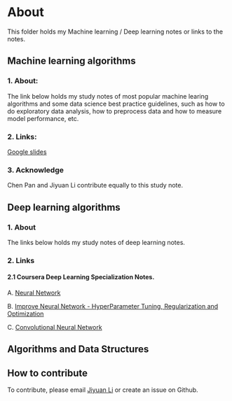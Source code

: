 About
========

This folder holds my Machine learning / Deep learning notes or links to the notes. 


Machine learning algorithms
--------------------------------
### 1. About:
   
   The link below holds my study notes of most popular machine learing algorithms and some data science
   best practice guidelines, such as how to do exploratory data analysis, how to preprocess data and how 
   to measure model performance, etc.     

### 2. Links: 
   
   [Google slides](https://docs.google.com/presentation/d/1dABQwdBvLn_FibASn23C5eBt7uVY3wNlBESy4WgRLEc/edit?usp=sharing) 



### 3. Acknowledge

   Chen Pan and Jiyuan Li contribute equally to this study note.


Deep learning algorithms
-------------------------
### 1. About
   
   The links below holds my study notes of deep learning notes.

### 2. Links

#### 2.1 Coursera Deep Learning Specialization Notes.
   
   A. [Neural Network]()
   
   B. [Improve Neural Network - HyperParameter Tuning, Regularization and Optimization](https://www.dropbox.com/s/9n9087vzzqg2c0h/improving%20neural%20network%20-%20Hyperparameter%20tuning%2C%20regularization%2C%20optimization.pptx?dl=0)
   
   C. [Convolutional Neural Network](https://www.dropbox.com/s/dh1w2kjbu5y0phy/convolutional%20neural%20network.pptx?dl=0)

 

Algorithms and Data Structures
--------------------------------




How to contribute
---------------------
   To contribute, please email [Jiyuan Li](jiyuan.uc@gmail.com) or create an issue on Github. 
